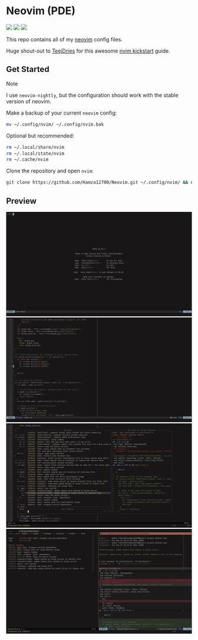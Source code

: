 # Neovim (PDE)

<a href="https://dotfyle.com/Hamza12700/neovim"><img src="https://dotfyle.com/Hamza12700/neovim/badges/plugins?style=flat" /></a>
<a href="https://dotfyle.com/Hamza12700/neovim"><img src="https://dotfyle.com/Hamza12700/neovim/badges/leaderkey?style=flat" /></a>
<a href="https://dotfyle.com/Hamza12700/neovim"><img src="https://dotfyle.com/Hamza12700/neovim/badges/plugin-manager?style=flat" /></a>

This repo contains all of my [neovim](https://neovim.io/) config files.

Huge shout-out to [TeejDries](https://github.com/TeejDries) for this awesome [nvim kickstart](https://github.com/nvim-lua/kickstart.nvim) guide. 

## Get Started

> [!NOTE]
> I use `neovim-nightly`, but the configuration should work with the stable version of neovim.

Make a backup of your current `neovim` config:

```bash
mv ~/.config/nvim/ ~/.config/nvim.bak
```

Optional but recommended:

```bash
rm ~/.local/share/nvim
rm ~/.local/state/nvim
rm ~/.cache/nvim
```

Clone the repository and open `nvim`:

```bash
git clone https://github.com/Hamza12700/Neovim.git ~/.config/nvim/ && nvim
```

## Preview

![home](.github/assets/home.png)
![screenshot](.github/assets/screenshot.png)
![telescope](.github/assets/telescope.png)
![git](.github/assets/git.png)
